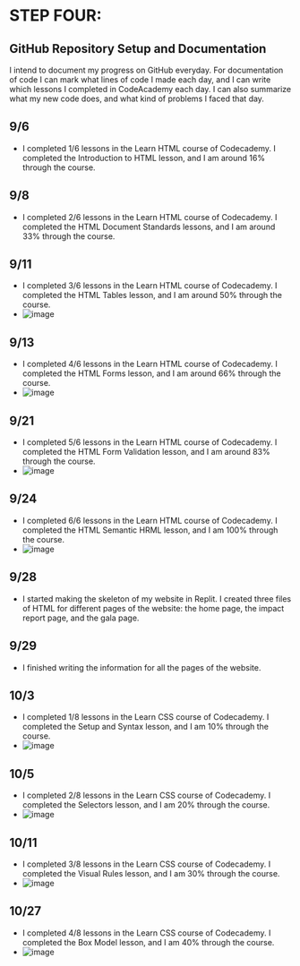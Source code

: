 # STEP FOUR:
## GitHub Repository Setup and Documentation
I intend to document my progress on GitHub everyday. For documentation of code I can mark what lines of code I made each day, and I can write which lessons I completed in CodeAcademy each day. I can also summarize what my new code does, and what kind of problems I faced that day.

## 9/6
- I completed 1/6 lessons in the Learn HTML course of Codecademy. I completed the Introduction to HTML lesson, and I am around 16% through the course.

## 9/8
- I completed 2/6 lessons in the Learn HTML course of Codecademy. I completed the HTML Document Standards lessons, and I am around 33% through the course.

## 9/11
- I completed 3/6 lessons in the Learn HTML course of Codecademy. I completed the HTML Tables lesson, and I am around 50% through the course.
- ![image](https://github.com/nononoodles/Research-Project/assets/142824877/c8258906-c41c-47bd-84ad-04d0daba09f0)

## 9/13
- I completed 4/6 lessons in the Learn HTML course of Codecademy. I completed the HTML Forms lesson, and I am around 66% through the course.
- ![image](https://github.com/nononoodles/Research-Project/assets/142824877/00e282b9-5313-4395-a967-bd3310367efd)

## 9/21
- I completed 5/6 lessons in the Learn HTML course of Codecademy. I completed the HTML Form Validation lesson, and I am around 83% through the course.
- ![image](https://github.com/nononoodles/Research-Project/assets/142824877/199f9670-3f95-4373-b46f-7e72e4f2ac56)

## 9/24
- I completed 6/6 lessons in the Learn HTML course of Codecademy. I completed the HTML Semantic HRML lesson, and I am 100% through the course.
- ![image](https://github.com/nononoodles/Research-Project/assets/142824877/fe9f06d9-b997-477e-b87f-9eee77559327)

## 9/28
- I started making the skeleton of my website in Replit. I created three files of HTML for different pages of the website: the home page, the impact report page, and the gala page.

## 9/29
- I finished writing the information for all the pages of the website.

## 10/3
- I completed 1/8 lessons in the Learn CSS course of Codecademy. I completed the Setup and Syntax lesson, and I am 10% through the course.
- ![image](https://github.com/nononoodles/Research-Project/assets/142824877/a68009e7-6ae6-43d0-bc1d-5679122cec43)

## 10/5
- I completed 2/8 lessons in the Learn CSS course of Codecademy. I completed the Selectors lesson, and I am 20% through the course.
- ![image](https://github.com/nononoodles/Research-Project/assets/142824877/cd37e5cd-5e45-4638-82f5-589fa50d5cbf)

## 10/11
- I completed 3/8 lessons in the Learn CSS course of Codecademy. I completed the Visual Rules lesson, and I am 30% through the course.
- ![image](https://github.com/nononoodles/Research-Project/assets/142824877/beb194ea-8bf4-4a8a-886a-d7aa71046931)

## 10/27
- I completed 4/8 lessons in the Learn CSS course of Codecademy. I completed the Box Model lesson, and I am 40% through the course.
- ![image](https://github.com/nononoodles/Research-Project/assets/142824877/04e5f0b0-9ef9-4d1f-85bd-2bb3c55faa78)

